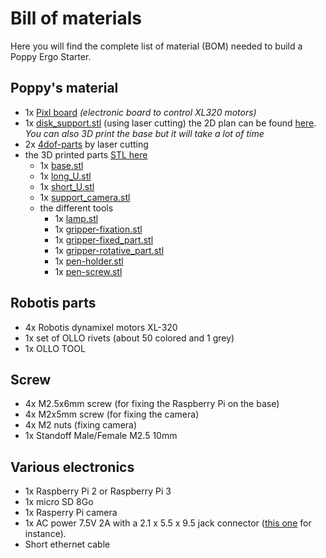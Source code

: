 # Bill of materials

Here you will find the complete list of material (BOM) needed to build a Poppy Ergo Starter.

## Poppy's material

- 1x [Pixl board](https://github.com/poppy-project/pixl) *(electronic board to control XL320 motors)*
- 1x [disk_support.stl](https://github.com/poppy-project/poppy-ergo-starter/blob/master/hardware/STL/disk_support.stl) (using laser cutting) the 2D plan can be found [here](https://github.com/poppy-project/poppy-ergo-starter/tree/master/hardware/disk_support). *You can also 3D print the base but it will take a lot of time*
- 2x [4dof-parts](https://github.com/poppy-project/poppy-ergo-starter/tree/master/hardware/4dof-parts.pdf) by laser cutting
- the 3D printed parts [STL here](https://github.com/poppy-project/poppy-ergo-starter/tree/master/hardware/STL)
  - 1x [base.stl](https://github.com/poppy-project/poppy-ergo-starter/blob/master/hardware/STL/base.stl)
  - 1x [long_U.stl](https://github.com/poppy-project/poppy-ergo-starter/blob/master/hardware/STL/long_U.stl)
  - 1x [short_U.stl](https://github.com/poppy-project/poppy-ergo-starter/blob/master/hardware/STL/short_U.stl)
  - 1x [support_camera.stl](https://github.com/poppy-project/poppy-ergo-starter/blob/master/hardware/STL/long_U.stl)
  - the different tools
    - 1x [lamp.stl](https://github.com/poppy-project/poppy-ergo-starter/blob/master/hardware/STL/tools/lamp.stl)
    - 1x [gripper-fixation.stl](https://github.com/poppy-project/poppy-ergo-starter/blob/master/hardware/STL/tools/gripper-fixation.stl)
    - 1x [gripper-fixed_part.stl](https://github.com/poppy-project/poppy-ergo-starter/blob/master/hardware/STL/tools/gripper-fixed_part.stl)
    - 1x [gripper-rotative_part.stl](https://github.com/poppy-project/poppy-ergo-starter/blob/master/hardware/STL/tools/gripper-rotative_part.stl)
    - 1x [pen-holder.stl](https://github.com/poppy-project/poppy-ergo-starter/blob/master/hardware/STL/tools/pen-holder.stl)
    - 1x [pen-screw.stl](https://github.com/poppy-project/poppy-ergo-starter/blob/master/hardware/STL/tools/pen-screw.stl)

## Robotis parts

- 4x Robotis dynamixel motors XL-320
- 1x set of OLLO rivets (about 50 colored and 1 grey)
- 1x OLLO TOOL

## Screw

- 4x M2.5x6mm screw (for fixing the Raspberry Pi on the base)
- 4x M2x5mm screw (for fixing the camera)
- 4x M2 nuts (fixing camera)
- 1x Standoff Male/Female M2.5 10mm

## Various electronics

- 1x Raspberry Pi 2 or Raspberry Pi 3
- 1x micro SD 8Go
- 1x Rasperry Pi camera
- 1x AC power 7.5V 2A with a 2.1 x 5.5 x 9.5 jack connector ([this one](http://fr.rs-online.com/web/p/alimentations-enfichables/7262814/?searchTerm=ECP-15-7.5E&relevancy-data=636F3D3226696E3D4931384E4B6E6F776E41734D504E266C753D6672266D6D3D6D61746368616C6C7061727469616C26706D3D5E5B5C707B4C7D5C707B4E647D2D2C2F255C2E5D2B2426706F3D313326736E3D592673743D4D414E5F504152545F4E554D4245522677633D424F5448267573743D4543502D31352D372E354526&sra=p) for instance).
- Short ethernet cable
